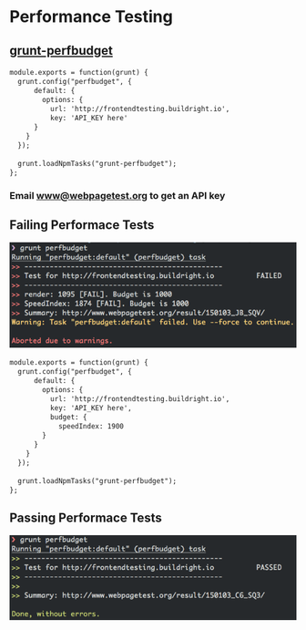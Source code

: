 
<!-- .slide: class="dark" data-background="#1e1e1e" -->

# Performance Testing


## [grunt-perfbudget](https://github.com/tkadlec/grunt-perfbudget)

```
module.exports = function(grunt) {
  grunt.config("perfbudget", {
	  default: {
	    options: {
	      url: 'http://frontendtesting.buildright.io',
	      key: 'API_KEY here'
      }
    }
  });

  grunt.loadNpmTasks("grunt-perfbudget");
};
```
### Email www@webpagetest.org to get an API key


## Failing Performace Tests
![Grunt Perf Fail](/images/grunt-perf-fail.png) <!-- .element: class="screenshot" -->


```
module.exports = function(grunt) {
  grunt.config("perfbudget", {
	  default: {
	    options: {
	      url: 'http://frontendtesting.buildright.io',
	      key: 'API_KEY here',
	      budget: {
	        speedIndex: 1900
        }
      }
    }
  });

  grunt.loadNpmTasks("grunt-perfbudget");
};
```


## Passing Performace Tests
![Grunt Perf Pass](/images/grunt-perf-pass.png) <!-- .element: class="screenshot" -->

